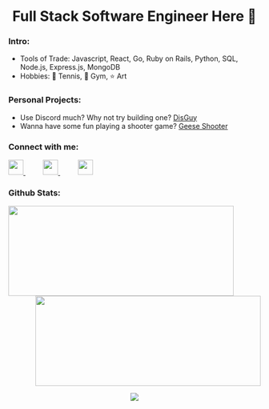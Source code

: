 <h1 align="center">Full Stack Software Engineer Here 👋</h1>

<!--
**hongchris96/hongchris96** is a ✨ _special_ ✨ repository because its `README.md` (this file) appears on your GitHub profile.
-->
### Intro:

* Tools of Trade: Javascript, React, Go, Ruby on Rails, Python, SQL, Node.js, Express.js, MongoDB
* Hobbies: 🎾 Tennis, 💪 Gym, ⭐ Art

### Personal Projects:

* Use Discord much? Why not try building one? <a href="https://disguy.herokuapp.com/#/" target="_blank">DisGuy</a>
* Wanna have some fun playing a shooter game? <a href="https://hongchris96.github.io/Geese-Shooter/" target="_blank">Geese Shooter</a>

### Connect with me:

<a href="https://www.linkedin.com/in/chen-wei-christopher-hong-4b189162/">
  <img width="30px" src="https://raw.githubusercontent.com/peterthehan/peterthehan/master/assets/linkedin.svg" />
</a>
&nbsp;&nbsp;&nbsp;&nbsp;&nbsp;&nbsp;&nbsp;&nbsp;
<a href="https://github.com/hongchris96">
  <img width="30px" src="https://raw.githubusercontent.com/peterthehan/peterthehan/master/assets/github.svg" />
</a>
&nbsp;&nbsp;&nbsp;&nbsp;&nbsp;&nbsp;&nbsp;&nbsp;
<a href="mailto: chong@illfonic.com">
  <img width="30px" src ="https://upload.wikimedia.org/wikipedia/commons/thumb/7/7e/Gmail_icon_%282020%29.svg/512px-Gmail_icon_%282020%29.svg.png">
</a>
<br />

### Github Stats:

<p>
<img align="left" height='180px' width='450px' src="https://github-readme-stats.vercel.app/api/top-langs/?username=hongchris96&count_private=true&layout=compact&theme=great-gatsby" />

<img align="right" height='180px' width='450px' src="https://github-readme-stats.vercel.app/api?username=hongchris96&count_private=true&show_icons=true&theme=great-gatsby"/>
<br clear="both"/>
<p align="center">
<img src="https://github-readme-streak-stats.herokuapp.com/?user=hongchris96&theme=great-gatsby&border=FFFFFF"/>
</p>
